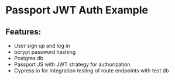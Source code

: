 # Passport JWT Auth Example

## Features:
- User sign up and log in
- bcrypt password hashing
- Postgres db
- Passport JS with JWT strategy for authorization
- Cypress.io for integration testing of route endpoints with test db